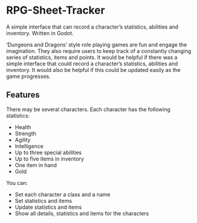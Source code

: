 # RPG-Sheet-Tracker
A simple interface that can record a character’s statistics, abilities and inventory. Written in Godot.

‘Dungeons and Dragons’ style role playing games are fun and engage the imagination. They also
require users to keep track of a constantly changing series of statistics, items and points. It would be
helpful if there was a simple interface that could record a character’s statistics, abilities and
inventory. It would also be helpful if this could be updated easily as the game progresses.

## Features
There may be several characters. Each character has the following statistics:
* Health
* Strength
* Agility
* Intelligence
* Up to three special abilities
* Up to five items in inventory
* One item in hand
* Gold

You can:
* Set each character a class and a name
* Set statistics and items
* Update statistics and items
* Show all details, statistics and items for the characters
